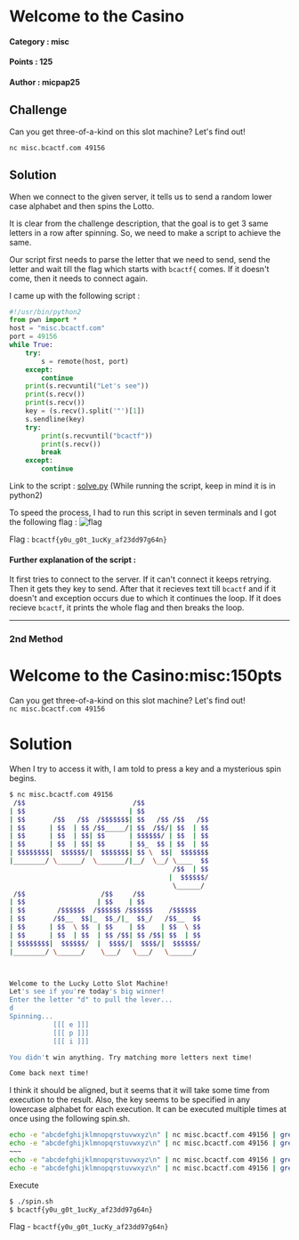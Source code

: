 # Welcome to the Casino

#### Category : misc
#### Points : 125
#### Author : micpap25

## Challenge
Can you get three-of-a-kind on this slot machine? Let's find out!

```nc misc.bcactf.com 49156```

## Solution
When we connect to the given server, it tells us to send a random lower case alphabet and then spins the Lotto. 

It is clear from the challenge description, that the goal is to get 3 same letters in a row after spinning. So, we need to make a script to achieve the same.

Our script first needs to parse the letter that we need to send, send the letter and wait till the flag which starts with `bcactf{` comes. If it doesn't come, then it needs to connect again.

I came up with the following script :
```python
#!/usr/bin/python2
from pwn import *
host = "misc.bcactf.com"
port = 49156
while True:
    try:
        s = remote(host, port)
    except:
        continue
    print(s.recvuntil("Let's see"))
    print(s.recv())
    print(s.recv())
    key = (s.recv().split('"')[1])
    s.sendline(key)
    try:
        print(s.recvuntil("bcactf"))
        print(s.recv())
        break
    except:
        continue

```

Link to the script : [solve.py](https://github.com/p1xxxel/ctf-writeups/blob/main/2021/BCACTF%202.0/Welcome%20to%20the%20Casino/solve.py)
(While running the script, keep in mind it is in python2)

To speed the process, I had to run this script in seven terminals and I got the following flag :
![flag](https://i.imgur.com/8ZXK7fI.png)

Flag : ```bcactf{y0u_g0t_1ucKy_af23dd97g64n}```

#### Further explanation of the script :
It first tries to connect to the server. If it can't connect it keeps retrying.
Then it gets they key to send.
After that it recieves text till `bcactf` and if it doesn't and exception occurs due to which it continues the loop.
If it does recieve `bcactf`, it prints the whole flag and then breaks the loop.


---

### 2nd Method

# Welcome to the Casino:misc:150pts

Can you get three-of-a-kind on this slot machine? Let's find out!  
```nc misc.bcactf.com 49156```

# Solution
When I try to access it with, I am told to press a key and a mysterious spin begins.  
```bash
$ nc misc.bcactf.com 49156
 /$$                           /$$
| $$                          | $$
| $$       /$$   /$$  /$$$$$$$| $$   /$$ /$$   /$$
| $$      | $$  | $$ /$$_____/| $$  /$$/| $$  | $$
| $$      | $$  | $$| $$      | $$$$$$/ | $$  | $$
| $$      | $$  | $$| $$      | $$_  $$ | $$  | $$
| $$$$$$$$|  $$$$$$/|  $$$$$$$| $$ \  $$|  $$$$$$$
|________/ \______/  \_______/|__/  \__/ \____  $$
                                         /$$  | $$
                                        |  $$$$$$/
                                         \______/
 /$$                   /$$     /$$
| $$                  | $$    | $$
| $$        /$$$$$$  /$$$$$$ /$$$$$$    /$$$$$$
| $$       /$$__  $$|_  $$_/|_  $$_/   /$$__  $$
| $$      | $$  \ $$  | $$    | $$    | $$  \ $$
| $$      | $$  | $$  | $$ /$$| $$ /$$| $$  | $$
| $$$$$$$$|  $$$$$$/  |  $$$$/|  $$$$/|  $$$$$$/
|________/ \______/    \___/   \___/   \______/



Welcome to the Lucky Lotto Slot Machine!
Let's see if you're today's big winner!
Enter the letter "d" to pull the lever...
d
Spinning...
           [[[ e ]]]
           [[[ p ]]]
           [[[ i ]]]

You didn't win anything. Try matching more letters next time!

Come back next time!
```
I think it should be aligned, but it seems that it will take some time from execution to the result.
Also, the key seems to be specified in any lowercase alphabet for each execution.
It can be executed multiple times at once using the following spin.sh.

```sh:spin.sh
echo -e "abcdefghijklmnopqrstuvwxyz\n" | nc misc.bcactf.com 49156 | grep ctf &
echo -e "abcdefghijklmnopqrstuvwxyz\n" | nc misc.bcactf.com 49156 | grep ctf &
~~~
echo -e "abcdefghijklmnopqrstuvwxyz\n" | nc misc.bcactf.com 49156 | grep ctf &
echo -e "abcdefghijklmnopqrstuvwxyz\n" | nc misc.bcactf.com 49156 | grep ctf &
```
Execute  

```bash
$ ./spin.sh
$ bcactf{y0u_g0t_1ucKy_af23dd97g64n}
```


Flag - ```bcactf{y0u_g0t_1ucKy_af23dd97g64n}```